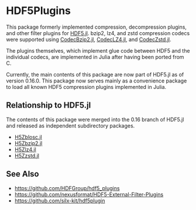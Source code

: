 # HDF5Plugins

This package formerly implemented compression, decompression plugins, and other filter plugins for [HDF5.jl](https://github.com/JuliaIO/HDF5.jl). bzip2, lz4, and zstd compression codecs were supported using [CodecBzip2.jl](https://github.com/JuliaIO/CodecBzip2.jl), [CodecLZ4.jl](https://github.com/JuliaIO/CodecLz4.jl), and [CodecZstd.jl](https://github.com/JuliaIO/CodecZstd.jl).

The plugins themselves, which implement glue code between HDF5 and the individual codecs, are implemented in Julia after having been ported from C.

Currently, the main contents of this package are now part of HDF5.jl as of version 0.16.0. This package now serves mainly as a convenience package to load all known HDF5 compression plugins implemented in Julia.

## Relationship to HDF5.jl

The contents of this package were merged into the 0.16 branch of HDF5.jl and released as independent subdirectory packages.

* [H5Zblosc.jl](https://github.com/JuliaIO/HDF5.jl/tree/master/filters/H5Zblosc)
* [H5Zbzip2.jl](https://github.com/JuliaIO/HDF5.jl/tree/master/filters/H5Zbzip2)
* [H5Zlz4.jl](https://github.com/JuliaIO/HDF5.jl/tree/master/filters/H5Zlz4)
* [H5Zzstd.jl](https://github.com/JuliaIO/HDF5.jl/tree/master/filters/H5Zzstd)

## See Also

* https://github.com/HDFGroup/hdf5_plugins
* https://github.com/nexusformat/HDF5-External-Filter-Plugins
* https://github.com/silx-kit/hdf5plugin